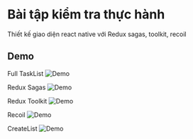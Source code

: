 
# Bài tập kiểm tra thực hành

Thiết kế giao diện react native với Redux sagas, toolkit, recoil

## Demo

Full TaskList
![Demo](https://github.com/hoanghuytoi/HoangHuyToi_21004305_THNhom3_ReactNative/tree/main/BTKiemTraTH/demo/TaskList.PNG?raw=true)

Redux Sagas
![Demo](https://github.com/hoanghuytoi/HoangHuyToi_21004305_THNhom3_ReactNative/tree/main/BTKiemTraTH/demo/Sagas.PNG?raw=true)

Redux Toolkit
![Demo](https://github.com/hoanghuytoi/HoangHuyToi_21004305_THNhom3_ReactNative/tree/main/BTKiemTraTH/demo/ToolKit.PNG?raw=true)

Recoil
![Demo](https://github.com/hoanghuytoi/HoangHuyToi_21004305_THNhom3_ReactNative/tree/main/BTKiemTraTH/demo/Recoil.PNG?raw=true)

CreateList
![Demo](https://github.com/hoanghuytoi/HoangHuyToi_21004305_THNhom3_ReactNative/tree/main/BTKiemTraTH/demo/CreateList.PNG?raw=true)


